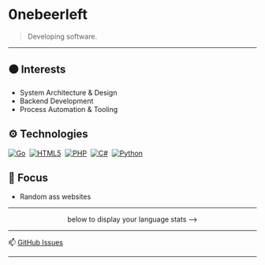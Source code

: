 # 0nebeerleft

> Developing software.

---

## ⚫ Interests

* System Architecture & Design
* Backend Development
* Process Automation & Tooling

## ⚙️ Technologies

<p align="left">
  <a href="https://golang.org" target="_blank" rel="noreferrer"><img src="https://img.shields.io/badge/Go-%2300ADD8.svg?style=flat&logo=go&logoColor=white" alt="Go"/></a>&nbsp;
  <a href="https://developer.mozilla.org/en-US/docs/Web/HTML" target="_blank" rel="noreferrer"><img src="https://img.shields.io/badge/HTML5-%23E34F26.svg?style=flat&logo=html5&logoColor=white" alt="HTML5"/></a>&nbsp;
  <a href="https://www.php.net/" target="_blank" rel="noreferrer"><img src="https://img.shields.io/badge/PHP-%23777BB4.svg?style=flat&logo=php&logoColor=white" alt="PHP"/></a>&nbsp;
  <a href="https://docs.microsoft.com/en-us/dotnet/csharp/" target="_blank" rel="noreferrer"><img src="https://img.shields.io/badge/C%23-%23239120.svg?style=flat&logo=c-sharp&logoColor=white" alt="C#"/></a>&nbsp;
  <a href="https://www.python.org" target="_blank" rel="noreferrer"><img src="https://img.shields.io/badge/Python-%233776AB.svg?style=flat&logo=python&logoColor=white" alt="Python"/></a>&nbsp;
  </p>

## 🔭 Focus

* Random ass websites

---

<p align="center">
  below to display your language stats -->
  </p>

---

📫 [GitHub Issues](https://github.com/0nebeerleft/0nebeerleft/issues)

---
